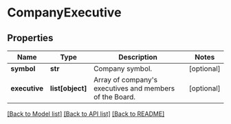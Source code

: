 # CompanyExecutive

## Properties
Name | Type | Description | Notes
------------ | ------------- | ------------- | -------------
**symbol** | **str** | Company symbol. | [optional] 
**executive** | **list[object]** | Array of company&#39;s executives and members of the Board. | [optional] 

[[Back to Model list]](../README.md#documentation-for-models) [[Back to API list]](../README.md#documentation-for-api-endpoints) [[Back to README]](../README.md)


